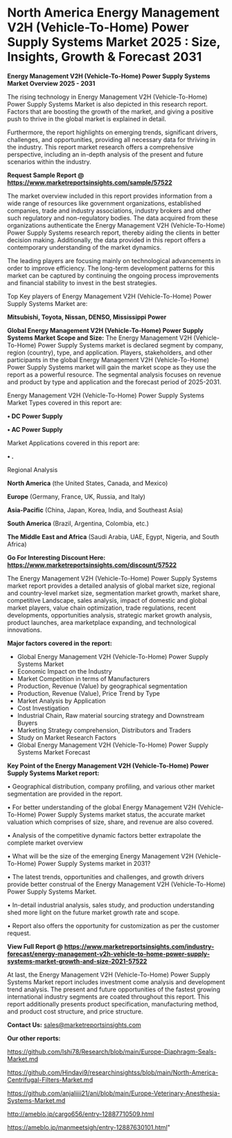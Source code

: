 # North America Energy Management V2H (Vehicle-To-Home) Power Supply Systems Market 2025 : Size, Insights, Growth & Forecast 2031

<Strong> Energy Management V2H (Vehicle-To-Home) Power Supply Systems Market Overview 2025 - 2031</strong>

The rising technology in Energy Management V2H (Vehicle-To-Home) Power Supply Systems Market is also depicted in this research report. Factors that are boosting the growth of the market, and giving a positive push to thrive in the global market is explained in detail.

Furthermore, the report highlights on emerging trends, significant drivers, challenges, and opportunities, providing all necessary data for thriving in the industry. This report market research offers a comprehensive perspective, including an in-depth analysis of the present and future scenarios within the industry.

<strong>Request Sample Report @ <a href=https://www.marketreportsinsights.com/sample/57522>https://www.marketreportsinsights.com/sample/57522</a></strong>

The market overview included in this report provides information from a wide range of resources like government organizations, established companies, trade and industry associations, industry brokers and other such regulatory and non-regulatory bodies. The data acquired from these organizations authenticate the Energy Management V2H (Vehicle-To-Home) Power Supply Systems research report, thereby aiding the clients in better decision making. Additionally, the data provided in this report offers a contemporary understanding of the market dynamics.

The leading players are focusing mainly on technological advancements in order to improve efficiency. The long-term development patterns for this market can be captured by continuing the ongoing process improvements and financial stability to invest in the best strategies.

Top Key players of Energy Management V2H (Vehicle-To-Home) Power Supply Systems Market are:

<strong>Mitsubishi, Toyota, Nissan, DENSO, Mississippi Power</strong>

<strong><b>Global Energy Management V2H (Vehicle-To-Home) Power Supply Systems Market Scope and Size:</b></strong>
The Energy Management V2H (Vehicle-To-Home) Power Supply Systems market is declared segment by company, region (country), type, and application. Players, stakeholders, and other participants in the global Energy Management V2H (Vehicle-To-Home) Power Supply Systems market will gain the market scope as they use the report as a powerful resource. The segmental analysis focuses on revenue and product by type and application and the forecast period of 2025-2031.

Energy Management V2H (Vehicle-To-Home) Power Supply Systems Market Types covered in this report are:

<strong>• DC Power Supply

• AC Power Supply</strong>

Market Applications covered in this report are:

<strong>• .</strong> 

Regional Analysis

<strong>North America</strong> (the United States, Canada, and Mexico)

<strong>Europe</strong> (Germany, France, UK, Russia, and Italy)

<strong>Asia-Pacific</strong> (China, Japan, Korea, India, and Southeast Asia)

<strong>South America</strong> (Brazil, Argentina, Colombia, etc.)

<strong>The Middle East and Africa</strong> (Saudi Arabia, UAE, Egypt, Nigeria, and South Africa)

<strong>Go For Interesting Discount Here: <a href=https://www.marketreportsinsights.com/discount/57522>https://www.marketreportsinsights.com/discount/57522</a></strong>

The Energy Management V2H (Vehicle-To-Home) Power Supply Systems market report provides a detailed analysis of global market size, regional and country-level market size, segmentation market growth, market share, competitive Landscape, sales analysis, impact of domestic and global market players, value chain optimization, trade regulations, recent developments, opportunities analysis, strategic market growth analysis, product launches, area marketplace expanding, and technological innovations.

<strong><b>Major factors covered in the report:</b></strong>
<ul>
  <li>Global Energy Management V2H (Vehicle-To-Home) Power Supply Systems Market </li>
  <li>Economic Impact on the Industry</li>
  <li>Market Competition in terms of Manufacturers</li>
  <li>Production, Revenue (Value) by geographical segmentation</li>
  <li>Production, Revenue (Value), Price Trend by Type</li>
  <li>Market Analysis by Application</li>
  <li>Cost Investigation</li>
  <li>Industrial Chain, Raw material sourcing strategy and Downstream Buyers</li>
  <li>Marketing Strategy comprehension, Distributors and Traders</li>
  <li>Study on Market Research Factors</li>
  <li>Global Energy Management V2H (Vehicle-To-Home) Power Supply Systems Market Forecast</li>
</ul>

<strong><b>Key Point of the Energy Management V2H (Vehicle-To-Home) Power Supply Systems Market report:</b></strong>

• Geographical distribution, company profiling, and various other market segmentation are provided in the report.

• For better understanding of the global Energy Management V2H (Vehicle-To-Home) Power Supply Systems market status, the accurate market valuation which comprises of size, share, and revenue are also covered.

• Analysis of the competitive dynamic factors better extrapolate the complete market overview

• What will be the size of the emerging Energy Management V2H (Vehicle-To-Home) Power Supply Systems market in 2031?

• The latest trends, opportunities and challenges, and growth drivers provide better construal of the Energy Management V2H (Vehicle-To-Home) Power Supply Systems Market.

• In-detail industrial analysis, sales study, and production understanding shed more light on the future market growth rate and scope.

• Report also offers the opportunity for customization as per the customer request.

<strong><b>View Full Report @ <a href=https://www.marketreportsinsights.com/industry-forecast/energy-management-v2h-vehicle-to-home-power-supply-systems-market-growth-and-size-2021-57522>https://www.marketreportsinsights.com/industry-forecast/energy-management-v2h-vehicle-to-home-power-supply-systems-market-growth-and-size-2021-57522</a></b></strong>


At last, the Energy Management V2H (Vehicle-To-Home) Power Supply Systems Market report includes investment come analysis and development trend analysis. The present and future opportunities of the fastest growing international industry segments are coated throughout this report. This report additionally presents product specification, manufacturing method, and product cost structure, and price structure.

<strong>Contact Us:</strong>
sales@marketreportsinsights.com

<strong>Our other reports:</strong>

<a href=https://github.com/Ishi78/Research/blob/main/Europe-Diaphragm-Seals-Market.md>https://github.com/Ishi78/Research/blob/main/Europe-Diaphragm-Seals-Market.md</a>

<a href=https://github.com/Hindavi9/researchinsightss/blob/main/North-America-Centrifugal-Filters-Market.md>https://github.com/Hindavi9/researchinsightss/blob/main/North-America-Centrifugal-Filters-Market.md</a>

<a href=https://github.com/anjaliiii21/ani/blob/main/Europe-Veterinary-Anesthesia-Systems-Market.md>https://github.com/anjaliiii21/ani/blob/main/Europe-Veterinary-Anesthesia-Systems-Market.md</a>

<a href=http://ameblo.jp/cargo656/entry-12887710509.html>http://ameblo.jp/cargo656/entry-12887710509.html</a>

<a href=https://ameblo.jp/manmeetsigh/entry-12887630101.html>https://ameblo.jp/manmeetsigh/entry-12887630101.html</a>"
